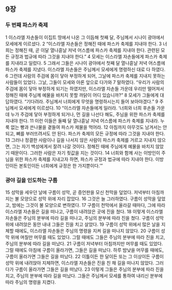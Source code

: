 ## 9장
### 두 번째 파스카 축제
1 이스라엘 자손들이 이집트 땅에서 나온 그 이듬해 첫째 달, 주님께서 시나이 광야에서 모세에게 이르셨다.
2 “이스라엘 자손들은 정해진 때에 파스카 축제를 지내야 한다.
3 너희는 정해진 때, 곧 이달 열나흗날 저녁 어스름에 파스카 축제를 지내야 한다. 관련된 모든 규정과 법규에 따라 그것을 지내야 한다.”
4 모세는 이스라엘 자손들에게 파스카 축제를 지내라고 일렀다.
5 그래서 그들은 시나이 광야에서 첫째 달 열나흗날 저녁 어스름에 파스카 축제를 지냈다. 이스라엘 자손들은 주님께서 모세에게 명령하신 대로 다 하였다.
6 그런데 사람의 주검에 몸이 닿아 부정하게 되어, 그날에 파스카 축제를 지내지 못하는 사람들이 있었다. 그날, 그들이 모세와 아론 앞으로 다가와
7 말하였다. “우리가 사람의 주검에 몸이 닿아 부정하게 되기는 하였지만, 이스라엘 자손들 가운데 우리만 떨어져서 정해진 때에 주님께 예물을 바치지 못할 까닭이 어디 있습니까?”
8 모세가 그들에게 대답하였다. “기다려라. 주님께서 너희에게 무엇을 명령하시는지 들어 보아야겠다.”
9 주님께서 모세에게 이르셨다.
10 “이스라엘 자손들에게 일러라. ‘너희와 너희 후손들 가운데 누가 주검에 닿아 부정하게 되거나, 먼 길을 나선다 해도, 주님을 위한 파스카 축제를 지내야 한다.
11 이런 이들은 둘째 달 열나흗날 저녁 어스름에 파스카 축제를 지내라. 누룩 없는 빵과 쓴나물을 곁들여 파스카 제물을 먹어라.
12 아침까지 아무것도 남겨서는 안 되고, 뼈를 부러뜨려서도 안 된다. 파스카 축제의 모든 규정에 따라 그것을 지내야 한다.
13 그러나 정결한 사람이나 길을 나서지 않은 사람이 파스카 축제를 거르고 지내지 않으면, 그는 자기 백성에게서 잘려 나갈 것이다. 정해진 때에 주님에게 예물을 바치지 않았기 때문이다. 그러한 사람은 자기 죗값을 지는 것이다.
14 너희와 함께 사는 이방인이 주님을 위한 파스카 축제를 지내고자 하면, 파스카 규정과 법규에 따라 지내야 한다. 이방인이든 본토인이든 너희에게 규정은 한 가지뿐이다.’”
### 광야 길을 인도하는 구름
15 성막을 세우던 날에 구름이 성막, 곧 증언판을 모신 천막을 덮었다. 저녁부터 아침까지는 불 모양으로 성막 위에 자리 잡았다.
16 그것은 늘 그러하였다. 구름이 성막을 덮었고, 밤에는 그것이 불 모양으로 변하였다.
17 구름이 천막에서 올라갈 때마다, 그에 따라 이스라엘 자손들은 길을 떠나고, 구름이 내려앉은 곳에 진을 쳤다.
18 이렇게 이스라엘 자손들은 주님의 분부에 따라 길을 떠나고, 주님의 분부에 따라 진을 쳤다. 구름이 성막 위에 내려앉은 동안 내내 그들은 진을 치고 살았다.
19 구름이 성막 위에서 많은 날을 지체할 때에도, 이스라엘 자손들은 주님의 명령을 지켜 길을 떠나지 않았다.
20 구름이 성막 위에 며칠만 머무를 때도 있었다. 그럴 때에도 그들은 주님의 분부에 따라 진을 치고, 주님의 분부에 따라 길을 떠났다.
21 구름이 저녁부터 아침까지만 머무를 때도 있었다. 그럴 때에도 아침에 구름이 올라가면, 그들은 길을 떠났다. 하루 밤낮을 머무를 때에도, 구름이 올라가면 그들은 길을 떠났다.
22 이틀이든 한 달이든 또는 그 이상이든 구름이 성막 위에 내려앉아 지체하면, 이스라엘 자손들은 진을 친 채 길을 떠나지 않았다. 그러다가 구름이 올라가면 그들은 길을 떠났다.
23 이렇게 그들은 주님의 분부에 따라 진을 치고, 주님의 분부에 따라 길을 떠났다. 그들은 주님께서 모세를 통하여 내리신 분부에 따라 주님의 명령을 지켰다.
